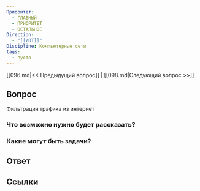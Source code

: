 ```yaml
---
Приоритет:
  - ГЛАВНЫЙ
  - ПРИОРИТЕТ
  - ОСТАЛЬНОЕ
Direction:
  - "[[ИВТ]]" 
Discipline: Компьютерные сети 
tags:
  - пусто
---
```

[[096.md|<< Предыдущий вопрос]] | [[098.md|Следующий вопрос >>]]
## Вопрос

Фильтрация трафика из интернет

### Что возможно нужно будет рассказать?

### Какие могут быть задачи?

## Ответ

## Ссылки
